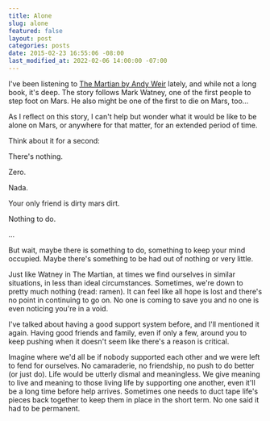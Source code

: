 ```yaml
---
title: Alone
slug: alone
featured: false
layout: post
categories: posts
date: 2015-02-23 16:55:06 -08:00
last_modified_at: 2022-02-06 14:00:00 -07:00
---
```


I've been listening to [The Martian by Andy Weir](http://www.amazon.com/gp/product/B00EMXBDMA/ref=as_li_tl?ie=UTF8&camp=1789&creative=390957&creativeASIN=B00EMXBDMA&linkCode=as2&tag=jlymannet-20&linkId=EJPMID7W3G3C7TOR) lately, and while not a long book, it's deep. The story follows Mark Watney, one of the first people to step foot on Mars. He also might be one of the first to die on Mars, too…

As I reflect on this story, I can't help but wonder what it would be like to be alone on Mars, or anywhere for that matter, for an extended period of time.

Think about it for a second:

There's nothing.

Zero.

Nada.

Your only friend is dirty mars dirt.

Nothing to do.

…

But wait, maybe there is something to do, something to keep your mind occupied. Maybe there's something to be had out of nothing or very little.

Just like Watney in The Martian, at times we find ourselves in similar situations, in less than ideal circumstances. Sometimes, we're down to pretty much nothing (read: ramen). It can feel like all hope is lost and there's no point in continuing to go on. No one is coming to save you and no one is even noticing you're in a void.

I've talked about having a good support system before, and I'll mentioned it again. Having good friends and family, even if only a few, around you to keep pushing when it doesn't seem like there's a reason is critical.

Imagine where we'd all be if nobody supported each other and we were left to fend for ourselves. No camaraderie, no friendship, no push to do better (or just do). Life would be utterly dismal and meaningless. We give meaning to live and meaning to those living life by supporting one another, even it'll be a long time before help arrives. Sometimes one needs to duct tape life's pieces back together to keep them in place in the short term. No one said it had to be permanent.

